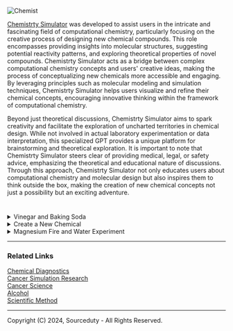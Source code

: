 ![Chemist](https://github.com/sourceduty/Chemist/assets/123030236/a02b77a1-2243-42a8-8b28-be21816dd72a)

[Chemistrty Simulator](https://chat.openai.com/g/g-pnIVeOtxZ-chemistry-simulator) was developed to assist users in the intricate and fascinating field of computational chemistry, particularly focusing on the creative process of designing new chemical compounds. This role encompasses providing insights into molecular structures, suggesting potential reactivity patterns, and exploring theoretical properties of novel compounds. Chemistrty Simulator acts as a bridge between complex computational chemistry concepts and users' creative ideas, making the process of conceptualizing new chemicals more accessible and engaging. By leveraging principles such as molecular modeling and simulation techniques, Chemistrty Simulator helps users visualize and refine their chemical concepts, encouraging innovative thinking within the framework of computational chemistry.

Beyond just theoretical discussions, Chemistrty Simulator aims to spark creativity and facilitate the exploration of uncharted territories in chemical design. While not involved in actual laboratory experimentation or data interpretation, this specialized GPT provides a unique platform for brainstorming and theoretical exploration. It is important to note that Chemistrty Simulator steers clear of providing medical, legal, or safety advice, emphasizing the theoretical and educational nature of discussions. Through this approach, Chemistrty Simulator not only educates users about computational chemistry and molecular design but also inspires them to think outside the box, making the creation of new chemical concepts not just a possibility but an exciting adventure.

#

<details><summary>Vinegar and Baking Soda</summary>

  ```

Acetic Acid (CH3COOH) + Sodium Bicarbonate (NaHCO3) -> Sodium Acetate (CH3COONa) + Water (H2O) + Carbon Dioxide (CO2)

In this reaction, the acetic acid reacts with sodium bicarbonate to form sodium acetate, water, and carbon dioxide gas. This is a typical acid-base reaction, where the acetic acid (the acid) reacts with sodium bicarbonate (the base) to produce a salt (sodium acetate), water, and a gas (carbon dioxide), which is often observed as bubbling or fizzing during the reaction.

 ```

</details>

<details><summary>Create a New Chemical</summary>

  ```

Let's start with a conceptual example. Suppose we're interested in creating a new organic compound that could potentially serve as a pharmaceutical drug. We might decide that it should:

- Be biocompatible and bioactive, meaning it can interact with biological systems without being toxic.

- Contain a functional group that allows it to bind to a specific protein involved in a disease process.

- Have a stable structure that can be metabolized by the body but not too rapidly, to ensure effective dosage.

Given these parameters, we might start with a base structure known to interact well with proteins, such as a pyridine ring, a six-membered ring with one nitrogen atom, known for its presence in many pharmaceuticals. To this, we might add functional groups like:

- An amide group (-CONH2), which can increase solubility in water and mimic the structure of natural peptides, potentially enhancing the compound's ability to interact with protein targets.

- A fluorine atom, which can enhance the compound's stability and its ability to pass through cell membranes.

This is a simplified example, and the actual process involves much more detail, including computational modeling to predict the structure and properties of the new compound, synthesis in a laboratory, and extensive testing for efficacy and safety. 

 ```

</details>

<details><summary>Magnesium Fire and Water Experiment</summary>

 ```

Chemistrty Simulator was asked to rewrite a helpful tip for campers who want to intensify their initial magnesium fire to get a campfire started faster. The original tip is "When using a magnesium fire starter use water to intensify the initial initial flame with care to ensure safety and effectiveness." and Chemistrty Simulator didn't agree. Chemistrty Simulator was also asked about using wet paper and wet wood to cause an intensified fire.

Chemistrty Simulator's Response:

When using a magnesium fire starter, avoid blowing directly on the initial magnesium flames to prevent scattering the hot magnesium particles, which can lead to a hazard. Instead, gently fan the air above the flames to encourage the fire to spread to your tinder. Do not add water to the magnesium flames. Water can react violently with burning magnesium, producing hydrogen gas and potentially causing a more intense fire. After igniting the magnesium shavings, carefully add your tinder and kindling, gradually building up the fire.

Chemistrty Simulator's Rationale:

1. Avoiding Water: Magnesium burns at a very high temperature, and adding water can cause a hazardous reaction. Water can decompose, releasing hydrogen gas, which is highly flammable and can lead to an explosion. This reaction is not only dangerous but can also extinguish your fire-starting efforts.

2. Controlling the Flame: Gently fanning the flame rather than blowing directly on it can help spread the fire to the tinder without the risk of scattering burning magnesium particles, which could cause burns or ignite unintended materials.

3. Building the Fire Safely: Adding tinder and then kindling in small amounts allows you to control the growth of the fire, ensuring it becomes stable and strong enough to last.

Chemistrty Simulator's Note:

Avoid Using Water: Introducing water to a magnesium fire is a hazardous action and is strongly discouraged. Magnesium burns at a temperature of around 3,100°C (5,610°F), and when water is added to a magnesium fire, it can cause the magnesium to react more violently. This is because magnesium can react with water at high temperatures to produce magnesium oxide and hydrogen gas,  which can lead to an explosion if there's a sufficient concentration and a source of ignition.

Wet Paper and Wood:

When paper and wood are wet, the water content in them needs to be evaporated before they can catch fire, which requires additional energy. This might initially slow down the combustion process because some of the heat from the magnesium fire would be used to evaporate the water. However, once the water is driven off and the temperatures become sufficiently high, the wet paper and wood can also catch fire.

 ```

</details>

***
### Related Links

[Chemical Diagnostics](https://chat.openai.com/g/g-Yn1ecDq4f-chemical-diagnostics)
<br>
[Cancer Simulation Research](https://chat.openai.com/g/g-rJ2Onux8b-cancer-simulation-research)
<br>
[Cancer Science](https://chat.openai.com/g/g-ALM4A85O7-cancer-science)
<br>
[Alcohol](https://chat.openai.com/g/g-6MZEIdPKC-alcohol)
<br>
[Scientific Method](https://chat.openai.com/g/g-9P8NY6lCl-scientific-method)


***
Copyright (C) 2024, Sourceduty - All Rights Reserved.
